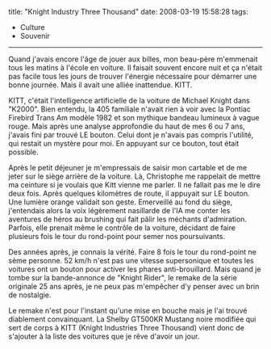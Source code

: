 title: "Knight Industry Three Thousand"
date: 2008-03-19 15:58:28
tags:
  - Culture
  - Souvenir
---

Quand j'avais encore l'âge de jouer aux billes, mon beau-père m'emmenait tous les matins à l'école en voiture. Il faisait souvent encore nuit et ça n'était pas facile tous les jours de trouver l'énergie nécessaire pour démarrer une bonne journée. Mais il avait une alliée inattendue. KITT.

<div>KITT, c'était l'intelligence artificielle de la voiture de Michael Knight dans "K2000". Bien entendu, la 405 familiale n'avait rien à voir avec la Pontiac Firebird Trans Am modèle 1982 et son mythique bandeau lumineux à vague rouge. Mais après une analyse approfondie du haut de mes 6 ou 7 ans, j'avais fini par trouvé LE bouton. Celui dont je n'avais pas compris l'utilité, qui restait un mystère pour moi. En appuyant sur ce bouton, tout était possible.</div>

Après le petit déjeuner je m'empressais de saisir mon cartable et de me jeter sur le siège arrière de la voiture. Là, Christophe me rappelait de mettre ma ceinture si je voulais que Kitt vienne me parler. Il ne fallait pas me le dire deux fois. Après quelques kilomètres de route, il appuyait sur LE bouton. Une lumière orange validait son geste. Emerveillé au fond du siège, j'entendais alors la voix légèrement nasillarde de l'IA me conter les aventures de héros au brushing qui fait pâlir les méchants d'admiration. Parfois, elle prenait même le contrôle de la voiture, décidant de faire plusieurs fois le tour du rond-point pour semer nos poursuivants.

Des années après, je connais la vérité. Faire 8 fois le tour du rond-point ne sème personne. 52 km/h n'est pas une vitesse supersonique et toutes les voitures ont un bouton pour activer les phares anti-brouillard. Mais quand je tombe sur la bande-annonce de "Knight Rider", le remake de la série originale 25 ans après, je ne peux pas m'empêcher d'y penser avec un brin de nostalgie.

Le remake n'est pour l'instant qu'une mise en bouche mais je l'ai trouvé diablement convainquant. La Shelby GT500KR Mustang noire modifiée qui sert de corps à KITT (Knight Industries Three Thousand) vient donc de s'ajouter à la liste des voitures que je rêve d'avoir un jour.